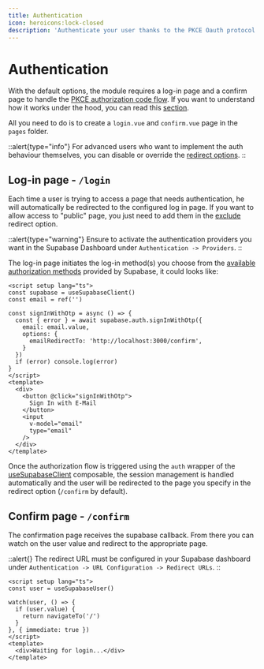 ```yaml
---
title: Authentication
icon: heroicons:lock-closed
description: 'Authenticate your user thanks to the PKCE Oauth protocol that enables secure exchange of refresh and access tokens between an application and the authorization server'
---
```


# Authentication

With the default options, the module requires a log-in page and a confirm page to handle the [PKCE authorization code flow](https://supabase.com/docs/guides/resources/glossary#pkce). If you want to understand how it works under the hood, you can read this [section](https://supabase.com/docs/guides/auth/server-side-rendering#understanding-the-authentication-flow).

All you need to do is to create a `login.vue` and `confirm.vue` page in the `pages` folder.

::alert{type="info"}
For advanced users who want to implement the auth behaviour themselves, you can disable or override the [redirect options](/get-started#redirect).
::

## Log-in page - `/login`

Each time a user is trying to access a page that needs authentication, he will automatically be redirected to the configured log in page. If you want to allow access to "public" page, you just need to add them in the [exclude](/get-started#redirectoptions) redirect option. 


::alert{type="warning"}
Ensure to activate the authentication providers you want in the Supabase Dashboard under `Authentication -> Providers`.
::

The log-in page initiates the log-in method(s) you choose from the [available authorization methods](https://supabase.com/docs/reference/javascript/auth-signinwithpassword) provided by Supabase, it could looks like:

```vue [pages/login.vue]
<script setup lang="ts">
const supabase = useSupabaseClient()
const email = ref('')

const signInWithOtp = async () => {
  const { error } = await supabase.auth.signInWithOtp({
    email: email.value,
    options: {
      emailRedirectTo: 'http://localhost:3000/confirm',
    }
  })
  if (error) console.log(error)
}
</script>
<template>
  <div>
    <button @click="signInWithOtp">
      Sign In with E-Mail
    </button>
    <input
      v-model="email"
      type="email"
    />
  </div>
</template>
```

Once the authorization flow is triggered using the `auth` wrapper of the [useSupabaseClient](/usage/composables/usesupabaseclient) composable, the session management is handled automatically and the user will be redirected to the page you specify in the redirect option (`/confirm` by default).

## Confirm page - `/confirm`

The confirmation page receives the supabase callback. From there you can watch on the user value and redirect to the appropriate page.

::alert{}
The redirect URL must be configured in your Supabase dashboard under `Authentication -> URL Configuration -> Redirect URLs`.
::


```vue [pages/confirm.vue]
<script setup lang="ts">
const user = useSupabaseUser()

watch(user, () => {
  if (user.value) {
    return navigateTo('/')
  }
}, { immediate: true })
</script>
<template>
  <div>Waiting for login...</div>
</template>
```